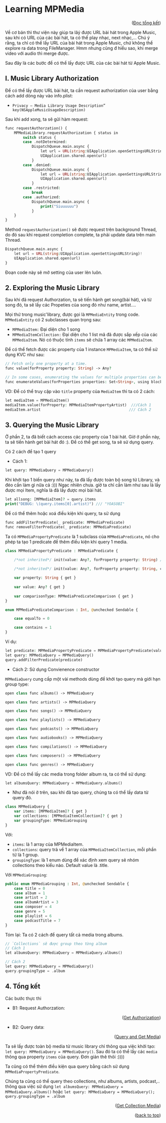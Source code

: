 <a name="readme-top"></a>
# Learning MPMedia
<p align="right">(<a href="#readme-overview">Đọc tổng kết</a>)</p>

Về cơ bản thì thư viện này giúp ta lâý được URL bài hát trong Apple Music, sau khi có URL của các bài hát, ta có thể play nhạc, next nhạc,... Chú ý rằng, ta chỉ có thể lấy URL của bài hát trong Apple Music, chứ không thể explore ra data trong FileManager. Hmm nhưng cũng đ hiểu sao, khi merge video với audio thì merge được.

Sau đây là các bước để có thể lấy được URL của các bài hát từ Apple Music.
<a name="#readme-B1"></a>

## I. Music Library Authorization

Để có thể lấy được URL bài hát, ta cần request authorization của user bằng cách add dòng này vào info.plist:
- `Privacy — Media Library Usage Description” key(NSAppleMusicUsageDescription)`

Sau khi add xong, ta sẽ gửi hàm request:

```php
func requestAuthorzation() {
    MPMediaLibrary.requestAuthorization { status in
        switch status {
        case .notDetermined:
            DispatchQueue.main.async {
                let url = URL(string:UIApplication.openSettingsURLString)!
                UIApplication.shared.open(url)
            }
        case .denied:
            DispatchQueue.main.async {
                let url = URL(string:UIApplication.openSettingsURLString)!
                UIApplication.shared.open(url)
            }
        case .restricted:
            break
        case .authorized:
            DispatchQueue.main.async {
                print("Siuuuuuu")
            }
    }
}
```

Method `requestAuthorization()` sẽ được request trên background Thread, do đó sau khi request completion complete, ta phải update data trên main Thread.

```php
DispatchQueue.main.async {
    let url = URL(string:UIApplication.openSettingsURLString)!
    UIApplication.shared.open(url)
}
```
Đoạn code này sẽ mở setting của user lên luôn.

<a name="readme-B2"></a>

## 2. Exploring the Music Library

Sau khi đã request Authorzation, ta sẽ tiến hành get song(bài hát), và từ song đó, ta sẽ lấy các Propeties của song đó như name, artist....

Mọi thứ trong music'library, được gọi là `MPMediaEntity` trong code. `MPMediaEntity` có 2 subclasses quan trọng sau:
- `MPMediaItem:` Đại diện cho 1 song
- `MPMediaItemCollection:`  Đại diện cho 1 list mã đã được sắp xếp của các `MPMediaItem`. Nó có thuộc tính `items` sẽ chứa 1 array các `MPMediaItem`.

Để có thể fetch được các property của 1 instance `MPMediaItem`, ta có thể sử dụng KVC như sau:
```php
// Fetch only one property at a time.
func value(forProperty property: String) -> Any?

// In some cases, enumerating the values for multiple properties can be more efficient than fetching each individual property with -valueForProperty:.
func enumerateValues(forProperties properties: Set<String>, using block: @escaping (String, Any, UnsafeMutablePointer<ObjCBool>) -> Void)
```

VD: Để có thể truy cập vào `title` property của `MediaItem` thì ta có 2 cách:
```php
let mediaItem = MPMediaItem()
mediaItem.value(forProperty: MPMediaItemPropertyArtist)  ///Cách 1
mediaItem.artist                                        /// Cách 2
```
<a name="readme-B3"></a>

## 3. Querying the Music Library

Ở phần 2, ta đã biết cách access các property của 1 bài hát. Giờ ở phần này, ta sẽ tiến hành get bài hát đó :). Để có thể get song, ta sẽ sử dụng query.

Có 2 cách để tạo 1 query

- Cách 1:

```php
let query: MPMediaQuery = MPMediaQuery()
```

Khi khởi tạo 1 biến query như này, ta đã lấy được toàn bộ song từ Library, và đéo cần làm gì nữa cả :))) Ngạc nhiên chưa. giờ ta chỉ cần làm như sau là lấy được mọi Item, nghĩa là đã lấy được mọi bài hát.

```php
let allsong: [MPMediaItem]? = query.items
print("DEBUG: \(query.items[0].artist)") /// "YOASOBI"
```

Để có thể thêm hoặc xoá điều kiện khi query, ta sử dụng

```php
func addFilterPredicate(_ predicate: MPMediaPredicate)
func removeFilterPredicate(_ predicate: MPMediaPredicate)
```

Ta có `MPMediaPropertyPredicate` là 1 subclass của `MPMediaPredicate`, nó cho phép ta tạo 1 predicate để thêm điều kiện khi query 1 media.

```php
class MPMediaPropertyPredicate : MPMediaPredicate {

    /*not inherited*/ init(value: Any?, forProperty property: String) // comparisonType is MPMediaPredicateComparisonEqualTo

    /*not inherited*/ init(value: Any?, forProperty property: String, comparisonType: MPMediaPredicateComparison)
    
    var property: String { get }    
    
    var value: Any? { get } 
    
    var comparisonType: MPMediaPredicateComparison { get }
}

enum MPMediaPredicateComparison : Int, @unchecked Sendable {    

    case equalTo = 0

    case contains = 1
}
```

Ví dụ:

```php
let predicate: MPMediaPropertyPredicate = MPMediaPropertyPredicate(value: songId, forProperty: MPMediaItemPropertyPersistentID)
let query: MPMediaQuery = MPMediaQuery()
query.addFilterPredicate(predicate)
```

- Cách 2: Sử dụng Convienence constructor

`MPMediaQuery` cung cấp một vài methods dùng để khởi tạo query mà giới hạn group type:
```php
open class func albums() -> MPMediaQuery

open class func artists() -> MPMediaQuery

open class func songs() -> MPMediaQuery

open class func playlists() -> MPMediaQuery

open class func podcasts() -> MPMediaQuery

open class func audiobooks() -> MPMediaQuery

open class func compilations() -> MPMediaQuery

open class func composers() -> MPMediaQuery

open class func genres() -> MPMediaQuery
```

VD: Để có thể lấy các media trong folder album ra, ta có thể sử dụng:
```php
let albumsQuery: MPMediaQuery = MPMediaQuery.albums()
```

- Như đã nói ở trên, sau khi đã tạo query, chúng ta có thể lấy data từ query đó.

```php
class MPMediaQuery {
    var items: [MPMediaItem]? { get }
    var collections: [MPMediaItemCollection]? { get }
    var groupingType: MPMediaGrouping 
}
```
Với:

- `items`: là 1 array của MPMediaItem.
- `collections`: query trả về 1 array của `MPMediaItemCollection`, mỗi phần tử là 1 group.
- `groupingType`: là 1 enum dùng để xác định xem query sẽ nhóm collections theo kiểu nào. Default value là .title.

Với `MPMediaGrouping`:

```php
public enum MPMediaGrouping : Int, @unchecked Sendable {
    case title = 0
    case album = 1
    case artist = 2
    case albumArtist = 3
    case composer = 4
    case genre = 5
    case playlist = 6
    case podcastTitle = 7
}
```

Tóm lại: Ta có 2 cách để query tất cả media trong albums.

<a name="#readme-CollectionMedia"></a>

```php
// `Collections` sẽ được group theo từng album
// Cách 1
let albumsQuery: MPMediaQuery = MPMediaQuery.albums()

// Cách 2
let query: MPMediaQuery = MPMediaQuery()
query.groupingType = .album
```

<a name="#readme-CollectionMedia"></a>

<a name="#readme-overview"></a>
## 4. Tổng kết

Các bước thực thi
- B1: Request Authorzation: <p align="right">(<a href="#readme-B1">Get Authorization</a>)</p>
- B2: Query data: <p align="right">(<a href="#readme-B3">Query and Get Media</a>)</p>

Ta sẽ lấy được toàn bộ media từ music library chỉ thông qua việc khởi tạo: `let query: MPMediaQuery = MPMediaQuery()`. Sau đó ta có thể lấy các `media` thông qua property `items` của query. Đơn giản thê thôi :))))

Ta cũng có thể thêm điều kiện qua query bằng cách sử dụng `MPMediaPropertyPredicate`.

Chúng ta cũng có thể query theo collections, như albums, artists, podcast,.. thông qua việc sử dụng `let albumsQuery: MPMediaQuery = MPMediaQuery.albums()` hoặc `let query: MPMediaQuery = MPMediaQuery(); query.groupingType = .album` 
<p align="right">(<a href="#readme-CollectionMedia">Get Collection Media</a>)</p>

<p align="right">(<a href="#readme-top">back to top</a>)</p>